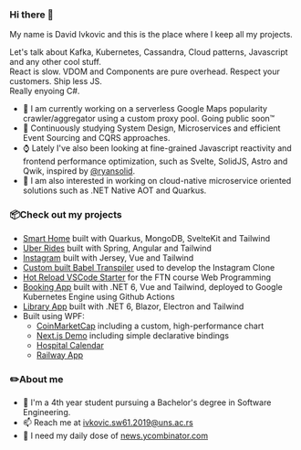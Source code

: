 ### Hi there 👋

My name is David Ivkovic and this is the place where I keep all my projects.

Let's talk about Kafka, Kubernetes, Cassandra, Cloud patterns, Javascript and any other cool stuff. </br>
React is slow. VDOM and Components are pure overhead. Respect your customers. Ship less JS. </br>
Really enyoing C#.


- 🌱 I am currently working on a serverless Google Maps popularity crawler/aggregator using a custom proxy pool. Going public soon™️
- 🔭 Continuously studying System Design, Microservices and efficient Event Sourcing and CQRS approaches.
- ⌚ Lately I've also been looking at fine-grained Javascript reactivity and frontend performance optimization, such as Svelte, SolidJS, Astro and Qwik, inspired by [@ryansolid](https://github.com/ryansolid).
- 🤔 I am also interested in working on cloud-native microservice oriented solutions such as .NET Native AOT and Quarkus.

### 📦Check out my projects
- [Smart Home](https://github.com/davidivkovic/smart-home) built with Quarkus, MongoDB, SvelteKit and Tailwind
- [Uber Rides](https://github.com/davidivkovic/uber-rides) built with Spring, Angular and Tailwind
- [Instagram](https://github.com/davidivkovic/web21) built with Jersey, Vue and Tailwind
- [Custom built Babel Transpiler](https://github.com/davidivkovic/babel-vue-ftn) used to develop the Instagram Clone
- [Hot Reload VSCode Starter](https://github.com/davidivkovic/ftn-web-vscode-starter) for the FTN course Web Programming
- [Booking App](https://github.com/davidivkovic/isa22) built with .NET 6, Vue and Tailwind, deployed to Google Kubernetes Engine using Github Actions
- [Library App](https://github.com/davidivkovic/SIMS) built with .NET 6, Blazor, Electron and Tailwind
- Built using WPF: 
  - [CoinMarketCap](https://github.com/davidivkovic/coinmarketcap) including a custom, high-performance chart
  - [Next.js Demo](https://github.com/davidivkovic/nextjs-wpf) including simple declarative bindings
  - [Hospital Calendar](https://github.com/davidivkovic/usi-2020)
  - [Railway App](https://github.com/davidivkovic/HCI_P2)
  
### ✏️About me 
- 📖 I'm a 4th year student pursuing a Bachelor's degree in Software Engineering.
- 📫 Reach me at ivkovic.sw61.2019@uns.ac.rs
- 📰 I need my daily dose of [news.ycombinator.com](https://news.ycombinator.com)
